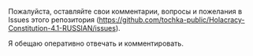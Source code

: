Пожалуйста, оставляйте свои комментарии, вопросы и пожелания в Issues этого репозитория (https://github.com/tochka-public/Holacracy-Constitution-4.1-RUSSIAN/issues).

Я обещаю оперативно отвечать и комментировать.
